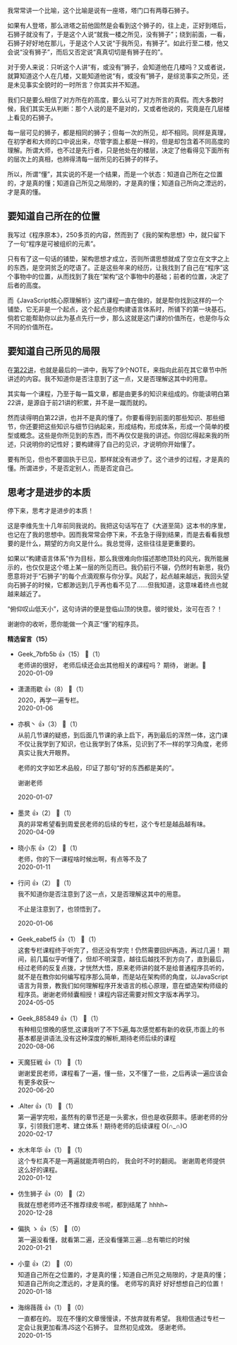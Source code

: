 我常常讲一个比喻，这个比喻是说有一座塔，塔门口有两尊石狮子。

如果有人登塔，那么进塔之前他固然是会看到这个狮子的，往上走，正好到塔后，石狮子就没有了，于是这个人说“就我一楼之所见，没有狮子”；绕到前面，一看，石狮子好好地在那儿，于是这个人又说“于我所见，有狮子”。如此行至二楼，他又会说“没有狮子”，而后又否定说“真真切切是有狮子在的”。

对于旁人来说：只听这个人讲“有，或没有”狮子，会知道他在几楼吗？又或者说，就算知道这个人在几楼，又能知道他说“有，或没有”狮子，是综览事实之所见，还是未见事实全貌时的一时所言？你其实并不知道。

我们只是要么相信了对方所在的高度，要么认可了对方所言的真假。而大多数时候，我们其实无从判断：那个人说的是不是对的，又或者他说的，究竟是在几层楼上看见的石狮子。

每一层可见的狮子，都是相同的狮子；但每一次的所见，却不相同。同样是真理，在初学者和大师的口中说出来，尽管字面上都是一样的，但是却包含着不同高度的理解。所谓大师，也不过是先行者，只是他处在的楼层，决定了他看得见下面所有的层次上的真相，也辨得清每一层所见的石狮子的样子。

所以，所谓“懂”，其实说的不是一个结果，而是一个状态：知道自己所在之位置的，才是真的懂；知道自己所见之局限的，才是真的懂；知道自己所向之湮远的，才是真的懂。

## 要知道自己所在的位置

我写过《程序原本》，250多页的内容，然而到了《我的架构思想》中，就只留下了一句“程序是可被组织的元素”。

只有有了这一句话的铺垫，架构思想才成立，否则所谓思想就成了空立在文字之上的东西，是空洞贫乏的呓语了。正是这些年来的经历，让我找到了自己在“程序”这个事物中的位置，从而找到了我在“架构”这个事物中的基础；前者的位置，决定了后者的高度。

而《JavaScript核心原理解析》这门课程一直在做的，就是帮你找到这样的一个铺垫，它无非是一个起点，这个起点是你构建语言体系时，所铺下的第一块基石。倘若它能帮助你以此为基点先行一步，那么这就是这门课的价值所在，也是你与众不同的价值所在。

## 要知道自己所见的局限

在[第22讲](https://time.geekbang.org/column/article/185031)，也就是最后的一讲中，我写了9个NOTE，来指向此前在其它章节中所讲述的内容。我不知道你是否注意到了这一点，又是否理解这其中的用意。

其实每一个课程，乃至于每一篇文章，都是由更多的知识来组成的。你能读明白第22讲，是源自于前21讲的积累，并不是一蹴而就的。

然而读得明白第22讲，也并不是真的懂了。你要看得到前面的那些知识、那些细节，你还要把这些知识与细节归纳起来，形成结构，形成体系，形成一个简单的模型或概念。这些是你所见到的东西，而不再仅仅是我的讲述。你回忆得起来我的所述，只说明你的记性好；要构建得了自己的见识，才说明你开始懂了。

要有所见，但也不要固执于已见，那样就没有进步了。这个进步的过程，才是真的懂。所谓进步，不是否定别人，而是否定自己。

## 思考才是进步的本质

停下来，思考才是进步的本质！

这是李维先生十几年前同我说的。我把这句话写在了《大道至简》这本书的序里，也记在了我的思想中。因而我常常会停下来，不去急于得到结果，而是去看看我想要的是什么，期望的方向又是什么。我总觉得，这些往往是更重要的。

如果以“构建语言体系”作为目标，那么我很难向你描述那绝顶处的风光，我所能展示的，也仅仅是这个塔上某一层的所见而已。我仍前行不辍，仍然时有新思，我仍愿意将对于“石狮子”的每个点滴观察与你分享。风起了，起点越来越远，我回头望向石狮子的时候，它都渺远到几乎再也看不见了……但我知道，这意味着终点也就越来越近了。

“俯仰叹山低天小”，这句诗讲的便是登临山顶的快意。彼时彼处，汝可在否？！

谢谢你的收听，愿你能做一个真正“懂”的程序员。
<div><strong>精选留言（15）</strong></div><ul>
<li><span>Geek_7bfb5b</span> 👍（15） 💬（1）<div>老师讲的很好， 老师后续还会出其他相关的课程吗？ 期待， 谢谢。🙏</div>2020-01-09</li><br/><li><span>潇潇雨歇</span> 👍（8） 💬（1）<div>2020，再学一遍专栏。</div>2020-01-06</li><br/><li><span>亦枫丶</span> 👍（3） 💬（1）<div>从前几节课的疑惑，到后面几节课的承上启下，再到最后的浑然一体，这门课不仅让我学到了知识，也让我学到了体系，见识到了不一样的学习角度，老师真实让我大开眼界。

老师的文字如艺术品般，印证了那句“好的东西都是美的”。

谢谢老师</div>2020-01-07</li><br/><li><span>墨灵</span> 👍（2） 💬（1）<div>真的非常希望看到周爱民老师的后续的专栏，这个专栏是越品越有味。</div>2020-04-09</li><br/><li><span>晓小东</span> 👍（2） 💬（1）<div>老师，你的下一课程啥时候出啊，有点等不及了</div>2020-01-11</li><br/><li><span>行问</span> 👍（2） 💬（1）<div>我不知道你是否注意到了这一点，又是否理解这其中的用意。

不止是注意到了，也领悟到了。</div>2020-01-06</li><br/><li><span>Geek_eabef5</span> 👍（1） 💬（1）<div>这套专栏课程终于听完了，但还没有学完！仍然需要回炉再造，再过几遍！
期间，前几篇似乎听懂了，但却不明深意，越往后越找不到方向了，直到最后，经过老师的反复点拨，才恍然大悟，原来老师讲的就不是给普通程序员听的，就不是在教你如何编写程序那么简单，而是站在架构师的角度，以JavaScript语言为背景，教我们如何理解程序开发语言的核心原理，意在塑造架构师级的程序员。谢谢老师倾囊相授！课程内容还需要对照文字版本再学习。</div>2024-05-05</li><br/><li><span>Geek_885849</span> 👍（1） 💬（1）<div>有种相见恨晚的感觉,这课我听了不下5遍,每次感觉都有新的收获,市面上的书基本都是讲语法,没有这种深度的解析,期待老师后续的课程</div>2020-08-06</li><br/><li><span>天魔狂戦</span> 👍（1） 💬（1）<div>谢谢爱民老师，课程看了一遍，懂一些，又不懂了一些，之后再读一遍应该会有更多收获～</div>2020-06-20</li><br/><li><span>.Alter</span> 👍（1） 💬（1）<div>第一遍学完啦，虽然有的章节还是一头雾水，但也是收获颇丰。感谢老师的分享，引领我们思考、建立体系！期待老师的后续课程 O(∩_∩)O</div>2020-02-17</li><br/><li><span>水木年华</span> 👍（1） 💬（1）<div>这个专栏真不是一两遍就能弄明白的，
我会时不时的翻阅。
谢谢周老师提供这么好的课程。</div>2020-01-12</li><br/><li><span>仿生狮子</span> 👍（0） 💬（2）<div>我就在想老师咋还不推荐绿皮书呢，都到结尾了 hhhh~</div>2020-12-28</li><br/><li><span>偏执 ゝ</span> 👍（5） 💬（0）<div>第一遍没看懂，就看第二遍，还没看懂第三遍…总有嚼烂的时候</div>2020-01-21</li><br/><li><span>小童</span> 👍（2） 💬（0）<div>知道自己所在之位置的，才是真的懂；知道自己所见之局限的，才是真的懂；知道自己所向之湮远的，才是真的懂。 老师写的真好 好好想想自己的位置！</div>2020-01-18</li><br/><li><span>海绵薇薇</span> 👍（1） 💬（0）<div>一直都在的。
现在不懂的文章慢慢读，不放弃就有希望。
我相信通过专栏一定会让我更加看清JS这个石狮子。
显然初见成效。
感谢老师。</div>2020-01-15</li><br/>
</ul>